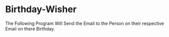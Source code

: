 # Birthday-Wisher

The Following Program Will Send the Email to the Person on their respective Email on there Birthday.
